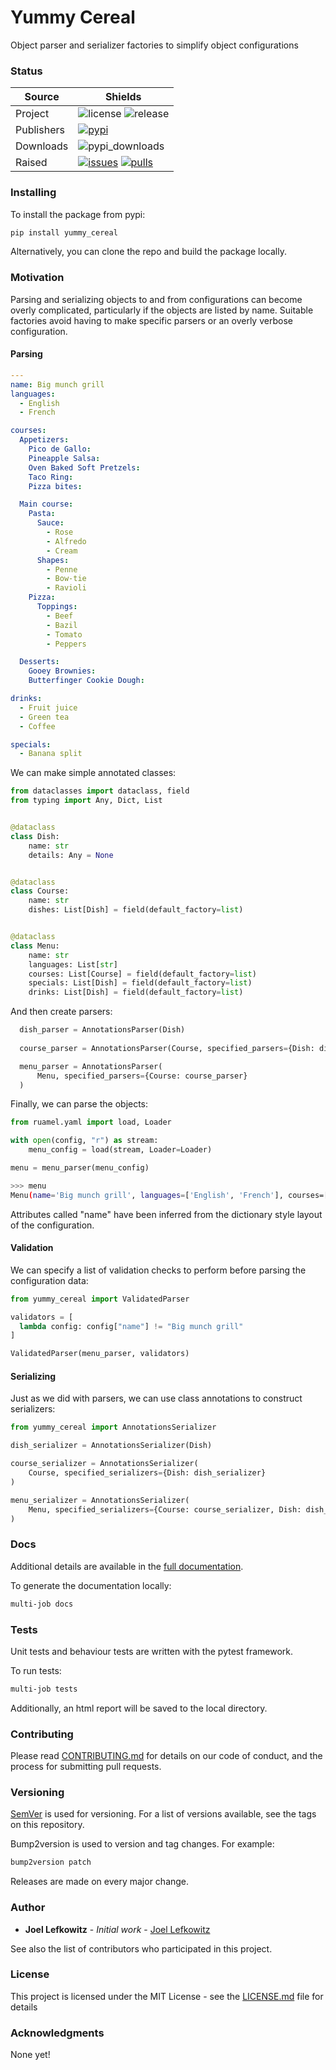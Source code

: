 # Yummy Cereal

Object parser and serializer factories to simplify object configurations

### Status

| Source     | Shields                                                        |
| ---------- | -------------------------------------------------------------- |
| Project    | ![license][license] ![release][release]                        |
| Publishers | [![pypi][pypi]][pypi_link]                                     |
| Downloads  | ![pypi_downloads][pypi_downloads]                              |
| Raised     | [![issues][issues]][issues_link] [![pulls][pulls]][pulls_link] |

### Installing

To install the package from pypi:

```bash
pip install yummy_cereal
```

Alternatively, you can clone the repo and build the package locally.

### Motivation

Parsing and serializing objects to and from configurations can become overly complicated, particularly if the objects are listed by name. Suitable factories avoid having to make specific parsers or an overly verbose configuration.

#### Parsing

```yaml
---
name: Big munch grill
languages:
  - English
  - French

courses:
  Appetizers:
    Pico de Gallo:
    Pineapple Salsa:
    Oven Baked Soft Pretzels:
    Taco Ring:
    Pizza bites:

  Main course:
    Pasta:
      Sauce:
        - Rose
        - Alfredo
        - Cream
      Shapes:
        - Penne
        - Bow-tie
        - Ravioli
    Pizza:
      Toppings:
        - Beef
        - Bazil
        - Tomato
        - Peppers

  Desserts:
    Gooey Brownies:
    Butterfinger Cookie Dough:

drinks:
  - Fruit juice
  - Green tea
  - Coffee

specials:
  - Banana split
```

We can make simple annotated classes:

```python
from dataclasses import dataclass, field
from typing import Any, Dict, List


@dataclass
class Dish:
    name: str
    details: Any = None


@dataclass
class Course:
    name: str
    dishes: List[Dish] = field(default_factory=list)


@dataclass
class Menu:
    name: str
    languages: List[str]
    courses: List[Course] = field(default_factory=list)
    specials: List[Dish] = field(default_factory=list)
    drinks: List[Dish] = field(default_factory=list)
```

And then create parsers:

```python
  dish_parser = AnnotationsParser(Dish)
  
  course_parser = AnnotationsParser(Course, specified_parsers={Dish: dish_parser})

  menu_parser = AnnotationsParser(
      Menu, specified_parsers={Course: course_parser}
  )
```

Finally, we can parse the objects:

```python
from ruamel.yaml import load, Loader

with open(config, "r") as stream:
    menu_config = load(stream, Loader=Loader)

menu = menu_parser(menu_config)
```

```bash
>>> menu
Menu(name='Big munch grill', languages=['English', 'French'], courses=[Course(name='Appetizers'...
```

Attributes called "name" have been inferred from the dictionary style layout of the configuration.

#### Validation

We can specify a list of validation checks to perform before parsing the configuration data:

```python
from yummy_cereal import ValidatedParser

validators = [
  lambda config: config["name"] != "Big munch grill"
]

ValidatedParser(menu_parser, validators)
```

#### Serializing

Just as we did with parsers, we can use class annotations to construct serializers:

```python
from yummy_cereal import AnnotationsSerializer

dish_serializer = AnnotationsSerializer(Dish)

course_serializer = AnnotationsSerializer(
    Course, specified_serializers={Dish: dish_serializer}
)

menu_serializer = AnnotationsSerializer(
    Menu, specified_serializers={Course: course_serializer, Dish: dish_serializer}
)
```

### Docs

Additional details are available in the [full documentation](https://yummy-cereal.readthedocs.io/en/latest/).

To generate the documentation locally:

```bash
multi-job docs
```

### Tests

Unit tests and behaviour tests are written with the pytest framework.

To run tests:

```bash
multi-job tests
```

Additionally, an html report will be saved to the local directory.


### Contributing

Please read [CONTRIBUTING.md](CONTRIBUTING.md) for details on our code of conduct, and the process for submitting pull requests.

### Versioning

[SemVer](http://semver.org/) is used for versioning. For a list of versions available, see the tags on this repository.

Bump2version is used to version and tag changes.
For example:

```bash
bump2version patch
```

Releases are made on every major change.

### Author

- **Joel Lefkowitz** - _Initial work_ - [Joel Lefkowitz](https://github.com/JoelLefkowitz)

See also the list of contributors who participated in this project.

### License

This project is licensed under the MIT License - see the [LICENSE.md](LICENSE.md) file for details

### Acknowledgments

None yet!

<!--- Table links --->

[license]: https://img.shields.io/github/license/joellefkowitz/yummy-cereal
[release]: https://img.shields.io/github/v/tag/joellefkowitz/yummy-cereal
[pypi_downloads]: https://img.shields.io/pypi/dw/yummy-cereal

[pypi]: https://img.shields.io/pypi/v/yummy-cereal "PyPi"
[pypi_link]: https://pypi.org/project/yummy-cereal

[issues]: https://img.shields.io/github/issues/joellefkowitz/yummy-cereal "Issues"
[issues_link]: https://github.com/JoelLefkowitz/yummy-cereal/issues

[pulls]: https://img.shields.io/github/issues-pr/joellefkowitz/yummy-cereal "Pull requests"
[pulls_link]: https://github.com/JoelLefkowitz/yummy-cereal/pulls

